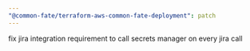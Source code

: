 ```yaml
---
"@common-fate/terraform-aws-common-fate-deployment": patch
---
```


fix jira integration requirement to call secrets manager on every jira call
